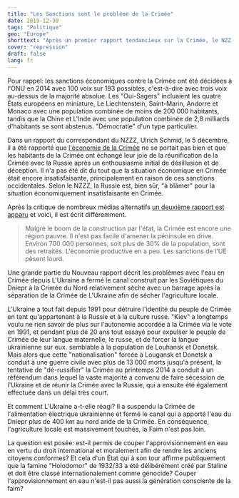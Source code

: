 ```yaml
---
title: "Les Sanctions sont le problème de la Crimée"
date: 2019-12-30
tags: "Politique"
geo: "Europe"
shorttext: "Après un premier rapport tendancieux sur la Crimée, le NZZ doit répondre: les sanctions de l'UE pèsent lourd."
cover: "repression"
draft: false
lang: fr
---
```


Pour rappel: les sanctions économiques contre la Crimée ont été décidées à l'ONU en 2014 avec 100 voix sur 193 possibles, c'est-à-dire avec trois voix au-dessus de la majorité absolue. Les "Oui-Sagers" incluaient les quatre États européens en miniature, Le Liechtenstein, Saint-Marin, Andorre et Monaco avec une population combinée de moins de 200 000 habitants, tandis que la Chine et L'Inde avec une population combinée de 2,8 milliards d'habitants se sont abstenus. "Démocratie" d'un type particulier.

Dans un rapport du correspondant du NZZZ, Ulrich Schmid, le 5 décembre, il a été rapporté que [l'économie de la Crimée](https://www.nzz.ch/international/krim-die-russische-vormundschaft-hat-ihren-preis-ld.1517519 "In Kiew atmet der Westen, auf der Strasse sind Musiker, Jongleure, Freaks – auf der Krim herrscht Zucht und es mangelt an Charme") ne se portait pas bien et que les habitants de la Crimée ont échangé leur joie de la réunification de la Crimée avec la Russie après un enthousiasme initial de désillusion et de déception. Il n'a pas été dit du tout que la situation économique en Crimée était encore insatisfaisante, principalement en raison de ces sanctions occidentales. Selon le NZZZ, la Russie est, bien sûr, "à blâmer" pour la situation économiquement insatisfaisante en Crimée.

Après la critique de nombreux médias alternatifs [un deuxième rapport est apparu](https://www.nzz.ch/international/die-krim-braucht-ein-wirtschaftswunder-ld.1517529 "Wir haben Hurra geschrien damals. Wir schreien nicht mehr Hurra") et voici, il est écrit différemment.

> Malgré le boom de la construction par l'état, la Crimée est encore une région pauvre. Il n'est pas facile d'amener la péninsule en drive. Environ 700 000 personnes, soit plus de 30% de la population, sont des retraités. L'économie productive en a peu. Les sanctions de l'UE pèsent lourd.

Une grande partie du Nouveau rapport décrit les problèmes avec l'eau en Crimée depuis L'Ukraine a fermé le canal construit par les Soviétiques du Dniepr à la Crimée du Nord relativement sèche avec un barrage après la séparation de la Crimée de L'Ukraine afin de sécher l'agriculture locale.

L'Ukraine a tout fait depuis 1991 pour détruire l'identité du peuple de Crimée en tant qu'appartenant à la Russie et à la culture russe. "Kiev" a longtemps voulu ne rien savoir de plus sur l'autonomie accordée à la Crimée via le vote en 1991, et pendant plus de 20 ans tout essayé pour expulser le peuple de Crimée de leur langue maternelle, le russe, et de forcer la langue ukrainienne sur eux. semblable à la population de Louhansk et Donetsk. Mais alors que cette "nationalisation" forcée à Lougansk et Donetsk a conduit à une guerre civile avec plus de 13 000 morts jusqu'à présent, la tentative de "dé-russifier" la Crimée au printemps 2014 a conduit à un référendum dans lequel la vaste majorité a convenu de faire sécession de l'Ukraine et de réunir la Crimée avec la Russie, qui a ensuite été également effectuée dans un délai très court.

Et comment L'Ukraine a-t-elle réagi? Il a suspendu la Crimée de l'alimentation électrique ukrainienne et fermé le canal qui a apporté l'eau du Dniepr plus de 400 km au nord aride de la Crimée. En conséquence, l'agriculture locale est massivement touchés, la Faim n'est pas loin.

La question est posée: est-il permis de couper l'approvisionnement en eau en vertu du droit international et moralement afin de rendre les anciens citoyens conformes? Et cela d'un État qui à son tour affirme publiquement que la famine "Holodomor" de 1932/33 a été délibérément créé par Staline et doit être classé internationalement comme génocide? Couper l'approvisionnement en eau n'est-il pas aussi la génération consciente de la faim?

